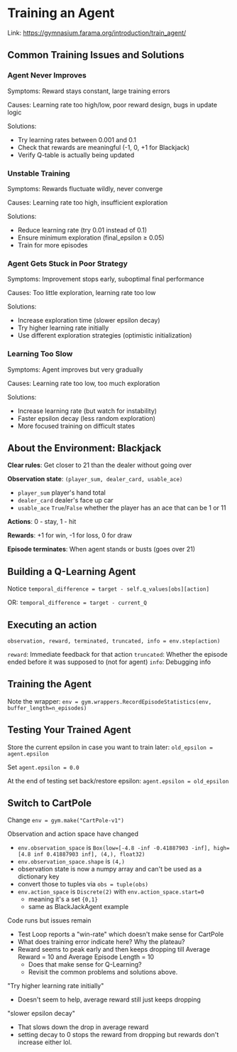 # Training an Agent

Link: https://gymnasium.farama.org/introduction/train_agent/


## Common Training Issues and Solutions

### Agent Never Improves

Symptoms: Reward stays constant, large training errors 

Causes: Learning rate too high/low, poor reward design, bugs in update logic 

Solutions:

 - Try learning rates between 0.001 and 0.1
 - Check that rewards are meaningful (-1, 0, +1 for Blackjack)
 - Verify Q-table is actually being updated

### Unstable Training

Symptoms: Rewards fluctuate wildly, never converge 

Causes: Learning rate too high, insufficient exploration 

Solutions:

 - Reduce learning rate (try 0.01 instead of 0.1)
 - Ensure minimum exploration (final_epsilon ≥ 0.05)
 - Train for more episodes

### Agent Gets Stuck in Poor Strategy

Symptoms: Improvement stops early, suboptimal final performance 

Causes: Too little exploration, learning rate too low 

Solutions:

 - Increase exploration time (slower epsilon decay)
 - Try higher learning rate initially
 - Use different exploration strategies (optimistic initialization)

### Learning Too Slow

Symptoms: Agent improves but very gradually 

Causes: Learning rate too low, too much exploration 

Solutions:

 - Increase learning rate (but watch for instability)
 - Faster epsilon decay (less random exploration)
 - More focused training on difficult states


## About the Environment: Blackjack

**Clear rules**: Get closer to 21 than the dealer without going over

**Observation state**: `(player_sum, dealer_card, usable_ace)`
 - `player_sum` player's hand total
 - `dealer_card` dealer's face up car
 - `usable_ace` `True`/`False` whether the player has an ace that can be 1 or 11

**Actions**: 0 - stay, 1 - hit

**Rewards**: +1 for win, -1 for loss, 0 for draw

**Episode terminates**: When agent stands or busts (goes over 21)


## Building a Q-Learning Agent

Notice `temporal_difference = target - self.q_values[obs][action]`

OR: `temporal_difference = target - current_Q`

## Executing an action

```
observation, reward, terminated, truncated, info = env.step(action)
```

`reward`: Immediate feedback for that action
`truncated`: Whether the episode ended before it was supposed to (not for agent)
`info`: Debugging info


## Training the Agent

Note the wrapper: `env = gym.wrappers.RecordEpisodeStatistics(env, buffer_length=n_episodes)`

## Testing Your Trained Agent

Store the current epsilon in case you want to train later: `old_epsilon = agent.epsilon`

Set `agent.epsilon = 0.0`

At the end of testing set back/restore epsilon: `agent.epsilon = old_epsilon`

## Switch to CartPole

Change `env = gym.make("CartPole-v1")`

Observation and action space have changed
 - `env.observation_space` is `Box(low=[-4.8 -inf -0.41887903 -inf], high=[4.8 inf 0.41887903 inf], (4,), float32)`
 - `env.observation_space.shape` is `(4,)`
 - observation state is now a numpy array and can't be used as a dictionary key
 - convert those to tuples via `obs = tuple(obs)`
 - `env.action_space` is `Discrete(2)` with `env.action_space.start=0`
     - meaning it's a set `{0,1}`
     - same as BlackJackAgent example

Code runs but issues remain

 - Test Loop reports a "win-rate" which doesn't make sense for CartPole
 - What does training error indicate here? Why the plateau?
 - Reward seems to peak early and then keeps dropping till Average Reward = 10 and Average Episode Length = 10 
    - Does that make sense for Q-Learning?
    - Revisit the common problems and solutions above.

"Try higher learning rate initially"
 - Doesn't seem to help, average reward still just keeps dropping

"slower epsilon decay"
 - That slows down the drop in average reward
 - setting decay to 0 stops the reward from dropping but rewards don't increase either lol.